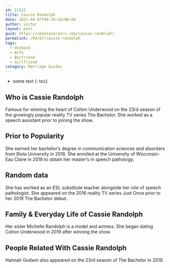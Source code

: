 ```yaml
---
id: 11512
title: Cassie Randolph
date: 2021-04-07T09:39:42+00:00
author: victor
layout: post
guid: https://ukdataservers.com/cassie-randolph/
permalink: /04/07/cassie-randolph
tags:
  - Husband
  - Wife
  - Boyfriend
  - Girlfriend
category: Marriage Guides
---
```


* some text
{: toc}


## Who is Cassie Randolph



Famous for winning the heart of Colton Underwood on the 23rd season of the growingly popular reality TV series The Bachelor. She worked as a speech assistant prior to joining the show. 

                
                
                
## Prior to Popularity



She earned her bachelor&#8217;s degree in communication sciences and disorders from Biola University in 2016. She enrolled at the University of Wisconsin-Eau Claire in 2018 to obtain her master&#8217;s in speech pathology. 

                
                
                
## Random data



She has worked as an ESL substitute teacher alongside her role of speech pathologist. She appeared on the 2016 reality TV series Just Once prior to her 2019 The Bachelor debut. 

                
                
                
## Family & Everyday Life of Cassie Randolph



Her sister Michelle Randolph is a model and actress. She began dating Colton Underwood in 2019 after winning the show.

                
                
                
## People Related With Cassie Randolph



Hannah Godwin also appeared on the 23rd season of The Bachelor in 2019. 

                
              
            
          
          
          